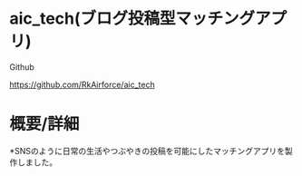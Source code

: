# aic_tech(ブログ投稿型マッチングアプリ)

Github

https://github.com/RkAirforce/aic_tech

# 概要/詳細

*SNSのように日常の生活やつぶやきの投稿を可能にしたマッチングアプリを製作しました。
